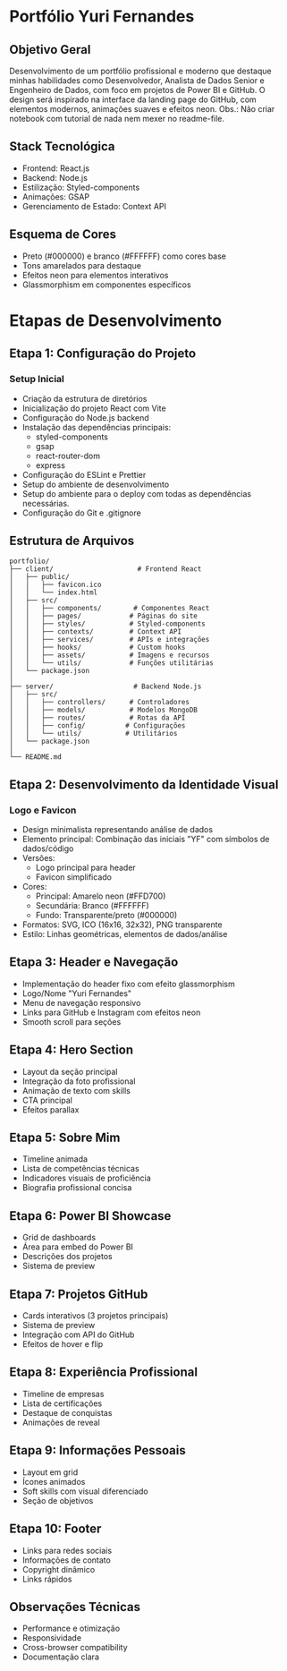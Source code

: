 # Portfólio Yuri Fernandes

## Objetivo Geral
Desenvolvimento de um portfólio profissional e moderno que destaque minhas habilidades como Desenvolvedor, Analista de Dados Senior e Engenheiro de Dados, com foco em projetos de Power BI e GitHub. O design será inspirado na interface da landing page do GitHub, com elementos modernos, animações suaves e efeitos neon.
Obs.: Não criar notebook com tutorial de nada nem mexer no readme-file.

## Stack Tecnológica
- Frontend: React.js
- Backend: Node.js
- Estilização: Styled-components
- Animações: GSAP
- Gerenciamento de Estado: Context API

## Esquema de Cores
- Preto (#000000) e branco (#FFFFFF) como cores base
- Tons amarelados para destaque
- Efeitos neon para elementos interativos
- Glassmorphism em componentes específicos

# Etapas de Desenvolvimento

## Etapa 1: Configuração do Projeto
### Setup Inicial
- Criação da estrutura de diretórios
- Inicialização do projeto React com Vite
- Configuração do Node.js backend
- Instalação das dependências principais:
  - styled-components
  - gsap
  - react-router-dom
  - express
- Configuração do ESLint e Prettier
- Setup do ambiente de desenvolvimento
- Setup do ambiente para o deploy com todas as dependências necessárias.
- Configuração do Git e .gitignore

## Estrutura de Arquivos
```
portfolio/
├── client/                     # Frontend React
│   ├── public/
│   │   ├── favicon.ico
│   │   └── index.html
│   ├── src/
│   │   ├── components/        # Componentes React
│   │   ├── pages/            # Páginas do site
│   │   ├── styles/           # Styled-components
│   │   ├── contexts/         # Context API
│   │   ├── services/         # APIs e integrações
│   │   ├── hooks/            # Custom hooks
│   │   ├── assets/           # Imagens e recursos
│   │   └── utils/            # Funções utilitárias
│   └── package.json
│
├── server/                    # Backend Node.js
│   ├── src/
│   │   ├── controllers/      # Controladores
│   │   ├── models/           # Modelos MongoDB
│   │   ├── routes/           # Rotas da API
│   │   ├── config/          # Configurações
│   │   └── utils/           # Utilitários
│   └── package.json
│
└── README.md
```


## Etapa 2: Desenvolvimento da Identidade Visual
### Logo e Favicon
- Design minimalista representando análise de dados
- Elemento principal: Combinação das iniciais "YF" com símbolos de dados/código
- Versões:
  - Logo principal para header
  - Favicon simplificado
- Cores: 
  - Principal: Amarelo neon (#FFD700)
  - Secundária: Branco (#FFFFFF)
  - Fundo: Transparente/preto (#000000)
- Formatos: SVG, ICO (16x16, 32x32), PNG transparente
- Estilo: Linhas geométricas, elementos de dados/análise

## Etapa 3: Header e Navegação
- Implementação do header fixo com efeito glassmorphism
- Logo/Nome "Yuri Fernandes"
- Menu de navegação responsivo
- Links para GitHub e Instagram com efeitos neon
- Smooth scroll para seções

## Etapa 4: Hero Section
- Layout da seção principal
- Integração da foto profissional
- Animação de texto com skills
- CTA principal
- Efeitos parallax

## Etapa 5: Sobre Mim
- Timeline animada
- Lista de competências técnicas
- Indicadores visuais de proficiência
- Biografia profissional concisa

## Etapa 6: Power BI Showcase
- Grid de dashboards
- Área para embed do Power BI
- Descrições dos projetos
- Sistema de preview

## Etapa 7: Projetos GitHub
- Cards interativos (3 projetos principais)
- Sistema de preview
- Integração com API do GitHub
- Efeitos de hover e flip

## Etapa 8: Experiência Profissional
- Timeline de empresas
- Lista de certificações
- Destaque de conquistas
- Animações de reveal

## Etapa 9: Informações Pessoais
- Layout em grid
- Ícones animados
- Soft skills com visual diferenciado
- Seção de objetivos

## Etapa 10: Footer
- Links para redes sociais
- Informações de contato
- Copyright dinâmico
- Links rápidos

## Observações Técnicas
- Performance e otimização
- Responsividade
- Cross-browser compatibility
- Documentação clara